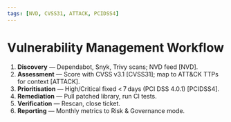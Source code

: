 ```yaml
---
tags: [NVD, CVSS31, ATTACK, PCIDSS4]
---
```

# Vulnerability Management Workflow

1. **Discovery** — Dependabot, Snyk, Trivy scans; NVD feed [NVD].
2. **Assessment** — Score with CVSS v3.1 [CVSS31]; map to ATT&CK TTPs for context [ATTACK].
3. **Prioritisation** — High/Critical fixed < 7 days (PCI DSS 4.0.1) [PCIDSS4].
4. **Remediation** — Pull patched library, run CI tests.
5. **Verification** — Rescan, close ticket.
6. **Reporting** — Monthly metrics to Risk & Governance mode.
